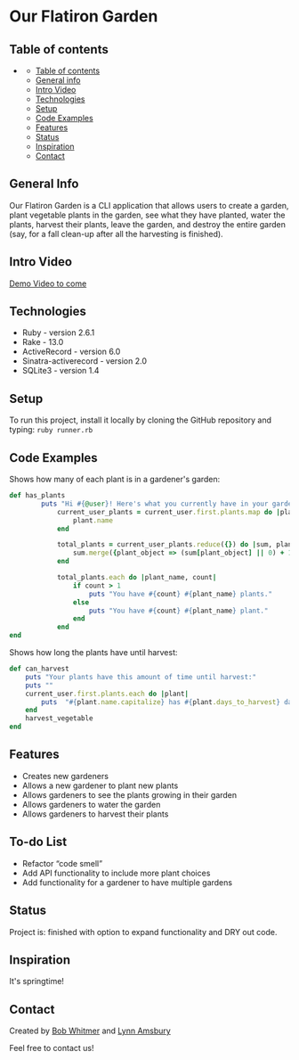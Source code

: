# Our Flatiron Garden

## Table of contents

- [](#)
  - [Table of contents](#table-of-contents)
  - [General info](#general-info)
  - [Intro Video](#intro-video)
  - [Technologies](#technologies)
  - [Setup](#setup)
  - [Code Examples](#code-examples)
  - [Features](#features)
  - [Status](#status)
  - [Inspiration](#inspiration)
  - [Contact](#contact)

## General Info

Our Flatiron Garden is a CLI application that allows users to create a garden, plant vegetable plants in the garden, see what they have planted, water the plants, harvest their plants, leave the garden, and destroy the entire garden (say, for a fall clean-up after all the harvesting is finished).

## Intro Video

[Demo Video to come](https://link_to_come)

## Technologies

* Ruby - version 2.6.1
* Rake - 13.0
* ActiveRecord - version 6.0
* Sinatra-activerecord - version 2.0
* SQLite3 - version 1.4

## Setup

To run this project, install it locally by cloning the GitHub repository and typing:
```ruby runner.rb```

## Code Examples

Shows how many of each plant is in a gardener's garden:
```ruby
def has_plants
        puts "Hi #{@user}! Here's what you currently have in your garden!"
            current_user_plants = current_user.first.plants.map do |plant|
                plant.name
            end

            total_plants = current_user_plants.reduce({}) do |sum, plant_object|
                sum.merge({plant_object => (sum[plant_object] || 0) + 1})
            end

            total_plants.each do |plant_name, count|
                if count > 1
                    puts "You have #{count} #{plant_name} plants."
                else
                    puts "You have #{count} #{plant_name} plant."
                end
            end
end
```

Shows how long the plants have until harvest:
```ruby
def can_harvest
    puts "Your plants have this amount of time until harvest:"
    puts ""
    current_user.first.plants.each do |plant|
        puts  "#{plant.name.capitalize} has #{plant.days_to_harvest} days until harvest"
    end
    harvest_vegetable
end
```

## Features

* Creates new gardeners
* Allows a new gardener to plant new plants
* Allows gardeners to see the plants growing in their garden
* Allows gardeners to water the garden
* Allows gardeners to harvest their plants

## To-do List

* Refactor “code smell”
* Add API functionality to include more plant choices
* Add functionality for a gardener to have multiple gardens

## Status

Project is: finished with option to expand functionality and DRY out code.

## Inspiration

It's springtime!

## Contact

Created by [Bob Whitmer](https://www.linkedin.com/in/bob-whitmer-b7269248/) and [Lynn Amsbury](https://www.linkedin.com/in/lynnamsbury/)

Feel free to contact us!